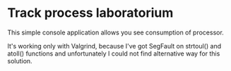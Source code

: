 # Track process laboratorium

This simple console application allows you see consumption of processor.

It's working only with Valgrind, because I've got SegFault on strtoul() and atoll() functions and unfortunately I could not find alternative way for this solution.
